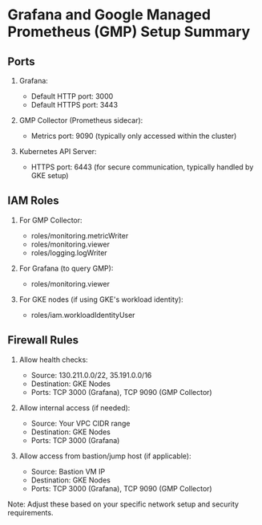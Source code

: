 # Grafana and Google Managed Prometheus (GMP) Setup Summary

## Ports

1. Grafana:
   - Default HTTP port: 3000
   - Default HTTPS port: 3443

2. GMP Collector (Prometheus sidecar):
   - Metrics port: 9090 (typically only accessed within the cluster)

3. Kubernetes API Server:
   - HTTPS port: 6443 (for secure communication, typically handled by GKE setup)

## IAM Roles

1. For GMP Collector:
   - roles/monitoring.metricWriter
   - roles/monitoring.viewer
   - roles/logging.logWriter

2. For Grafana (to query GMP):
   - roles/monitoring.viewer

3. For GKE nodes (if using GKE's workload identity):
   - roles/iam.workloadIdentityUser

## Firewall Rules

1. Allow health checks:
   - Source: 130.211.0.0/22, 35.191.0.0/16
   - Destination: GKE Nodes
   - Ports: TCP 3000 (Grafana), TCP 9090 (GMP Collector)

2. Allow internal access (if needed):
   - Source: Your VPC CIDR range
   - Destination: GKE Nodes
   - Ports: TCP 3000 (Grafana)

3. Allow access from bastion/jump host (if applicable):
   - Source: Bastion VM IP
   - Destination: GKE Nodes
   - Ports: TCP 3000 (Grafana), TCP 9090 (GMP Collector)

Note: Adjust these based on your specific network setup and security requirements.
